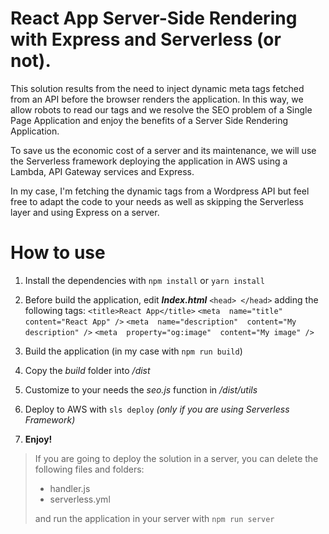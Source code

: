 # React App Server-Side Rendering with Express and Serverless (or not).

This solution results from the need to inject dynamic meta tags fetched from an API before the browser renders the application. In this way, we allow robots to read our tags and we resolve the SEO problem of a Single Page Application and enjoy the benefits of a Server Side Rendering Application.

To save us the economic cost of a server and its maintenance, we will use the Serverless framework deploying the application in AWS using a Lambda, API Gateway services and Express.

In my case, I'm fetching the dynamic tags from a Wordpress API but feel free to adapt the code to your needs as well as skipping the Serverless layer and using Express on a server.

# How to use

1.  Install the dependencies with `npm install` or `yarn install`
2.  Before build the application, edit **_Index.html_** `<head> </head>` adding the following tags:
    `<title>React App</title>`
    `<meta  name="title"  content="React App" />`
    `<meta  name="description"  content="My description" />`
    `<meta  property="og:image"  content="My image" />`

3.  Build the application (in my case with `npm run build`)
4.  Copy the _build_ folder into _/dist_
5.  Customize to your needs the _seo.js_ function in _/dist/utils_
6.  Deploy to AWS with `sls deploy` _(only if you are using Serverless Framework)_
7.  **Enjoy!**

> If you are going to deploy the solution in a server, you can delete the following files and folders:
>
> -   handler.js
> -   serverless.yml
>
> and run the application in your server with `npm run server`

